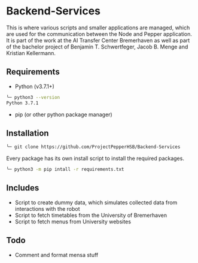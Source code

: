 # Backend-Services

This is where various scripts and smaller applications are managed, which are used for the communication between the Node and Pepper application. It is part of the work at the AI Transfer Center Bremerhaven as well as part of the bachelor project of Benjamin T. Schwertfeger, Jacob B. Menge and Kristian Kellermann.

## Requirements

- Python (v3.7.1+)

```bash
╰─ python3 --version
Python 3.7.1
```

- pip (or other python package manager)

## Installation

```bash
╰─ git clone https://github.com/ProjectPepperHSB/Backend-Services
```

Every package has its own install script to install the required packages.

```bash
╰─ python3 -m pip intall -r requirements.txt
```

## Includes

- Script to create dummy data, which simulates collected data from interactions with the robot
- Script to fetch timetables from the University of Bremerhaven
- Script to fetch menus from University websites

## Todo

- Comment and format mensa stuff
